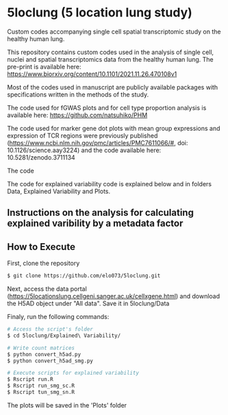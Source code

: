 # 5loclung (5 location lung study)


Custom codes accompanying single cell spatial transcriptomic study on the healthy human lung.

This repository contains custom codes used in the analysis of single cell, nuclei and spatial transcriptomics data from the healthy human lung.
The pre-print is available here: https://www.biorxiv.org/content/10.1101/2021.11.26.470108v1


Most of the codes used in manuscript are publicly available packages with specifications written in the methods of the study.

The code used for fGWAS plots and for cell type proportion analysis is available here: https://github.com/natsuhiko/PHM

The code used for marker gene dot plots with mean group expressions and expression of TCR regions were previously published (https://www.ncbi.nlm.nih.gov/pmc/articles/PMC7611066/#, doi: 10.1126/science.aay3224) and the code available here: 10.5281/zenodo.3711134

The code 

The code for explained variability code is explained below and in folders Data, Explained Variability and Plots.




## Instructions on the analysis for calculating explained varibility by a metadata factor

## How to Execute

First, clone the repository
```bash
$ git clone https://github.com/elo073/5loclung.git
```

Next, access the  data portal (<https://5locationslung.cellgeni.sanger.ac.uk/cellxgene.html>) and download the H5AD object under "All data". Save it in 5loclung/Data

Finaly, run the following commands:

```bash
# Access the script's folder
$ cd 5loclung/Explained\ Variability/ 

# Write count matrices
$ python convert_h5ad.py
$ python convert_h5ad_smg.py

# Execute scripts for explained variability
$ Rscript run.R
$ Rscript run_smg_sc.R
$ Rscript tun_smg_sn.R

```

The plots will be saved in the 'Plots' folder
